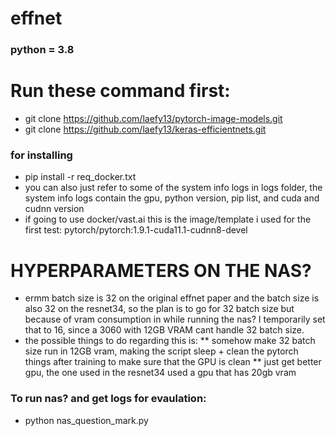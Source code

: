 # effnet
### python = 3.8
# Run these command first:
* git clone https://github.com/laefy13/pytorch-image-models.git
* git clone https://github.com/laefy13/keras-efficientnets.git
### for installing 
* pip install -r req_docker.txt
* you can also just refer to some of the system info logs in logs folder, the system info logs contain the gpu, python version, pip list, and cuda and cudnn version
* if going to use docker/vast.ai this is the image/template i used for the first test: pytorch/pytorch:1.9.1-cuda11.1-cudnn8-devel
# HYPERPARAMETERS ON THE NAS?
* ermm batch size is 32 on the original effnet paper and the batch size is also 32 on the resnet34, so the plan is to go for 32 batch size but because of vram consumption in while running the nas? I temporarily set that to 16, since a 3060 with 12GB VRAM cant handle 32 batch size.
* the possible things to do regarding this is:
  ** somehow make 32 batch size run in 12GB vram, making the script sleep + clean the pytorch things after training to make sure that the GPU is clean
  ** just get better gpu, the one used in the resnet34 used a gpu that has 20gb vram
### To run nas? and get logs for evaulation:
* python nas_question_mark.py
  

